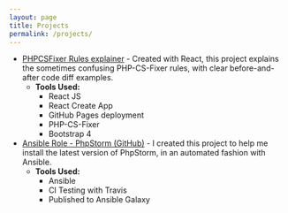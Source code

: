 ```yaml
---
layout: page
title: Projects
permalink: /projects/
---
```


- [PHPCSFixer Rules explainer](https://mcampbell508.github.io/phpcsfixer-rules/) - Created with React, this project explains the sometimes confusing PHP-CS-Fixer rules, with clear before-and-after code diff examples.
    - **Tools Used:**
        - React JS
        - React Create App
        - GitHub Pages deployment
        - PHP-CS-Fixer
        - Bootstrap 4
- [Ansible Role - PhpStorm (GitHub)](https://mcampbell508.github.io/ansible-role-phpstorm) - I created this project to help me install the latest version of PhpStorm, in an automated fashion with Ansible.
    - **Tools Used:**
        - Ansible
        - CI Testing with Travis
        - Published to Ansible Galaxy